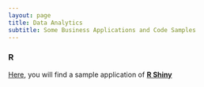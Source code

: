 ```yaml
---
layout: page
title: Data Analytics 
subtitle: Some Business Applications and Code Samples    
---
```


### R 

[Here](https://gorkemmeral.shinyapps.io/shiny_demo_app/), you will find a sample application of [**R Shiny**](http://shiny.rstudio.com/)

<!-- Calendly badge widget begin -->
<link href="https://assets.calendly.com/assets/external/widget.css" rel="stylesheet">
<script src="https://assets.calendly.com/assets/external/widget.js" type="text/javascript"></script>
<script type="text/javascript">Calendly.initBadgeWidget({url: 'https://calendly.com/gorkemmeral/meeting', text: 'Schedule a meeting with me', color: '#4d5055', branding: false});</script>
<!-- Calendly badge widget end -->
